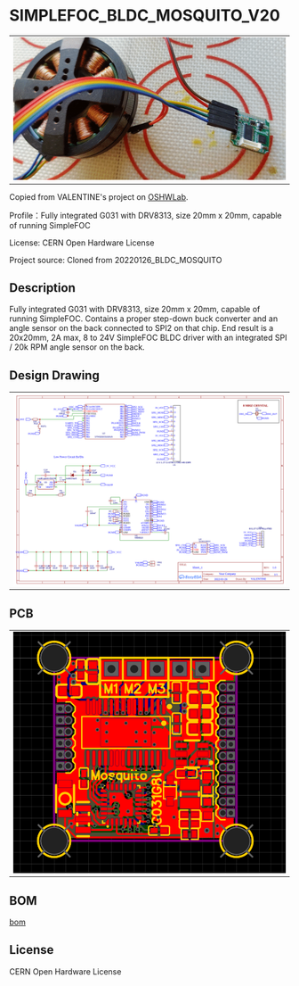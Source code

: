 
SIMPLEFOC_BLDC_MOSQUITO_V20
===

| |
|---|
| ![action shot](img/ezgif.com-gif-maker1.gif) |

Copied from VALENTINE's project on [OSHWLab](https://oshwlab.com/cost.co/20220126_bldc_mosquito_copy).

Profile：Fully integrated G031 with DRV8313, size 20mm x 20mm, capable of running SimpleFOC

License: CERN Open Hardware License

Project source: Cloned from 20220126_BLDC_MOSQUITO

Description
---

Fully integrated G031 with DRV8313, size 20mm x 20mm, capable of running SimpleFOC. Contains a proper step-down buck converter and an angle sensor on the back connected to SPI2 on that chip. End result is a 20x20mm, 2A max, 8 to 24V SimpleFOC BLDC driver with an integrated SPI / 20k RPM angle sensor on the back.

Design Drawing
---

| |
|---|
| ![sch](img/Schematic_SIMPLEFOC_BLDC_MOSQUITO_V20_2022-11-24.png) |

PCB
---

| |
|---|
| ![pcb](img/pcb-mosquito_v20_clone.png) |

BOM
---

[bom](BOM_SIMPLEFOC_BLDC_MOSQUITO_V20_2022-11-24.csv)

License
---

CERN Open Hardware License




